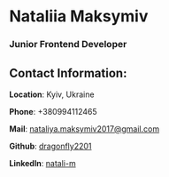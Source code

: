 # Nataliia Maksymiv

### Junior Frontend Developer

## Contact Information:

**Location**: Kyiv, Ukraine

**Phone**: +380994112465

**Mail**: <nataliya.maksymiv2017@gmail.com>

**Github**: [dragonfly2201](https://github.com/dragonfly2201)

**LinkedIn**: [natali-m](https://www.linkedin.com/in/natali-m-10a129222/)
